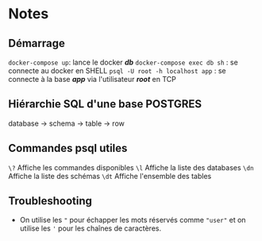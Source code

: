 # Notes

## Démarrage

`docker-compose up`: lance le docker ***db***
`docker-compose exec db sh` : se connecte au docker en SHELL
`psql -U root -h localhost app` : se connecte à la base ***app*** via l'utilisateur ***root*** en TCP

## Hiérarchie SQL d'une base POSTGRES

database -> schema -> table -> row

## Commandes psql utiles

`\?` Affiche les commandes disponibles
`\l` Affiche la liste des databases
`\dn` Affiche la liste des schémas
`\dt` Affiche l'ensemble des tables

## Troubleshooting

- On utilise les `"` pour échapper les mots réservés comme `"user"` et on utilise les `'` pour les chaînes de caractères.